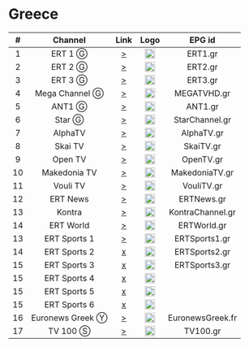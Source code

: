 <h1>Greece</h1>

| #  |     Channel      |                                                   Link                                                    | Logo |      EPG id      |
|:--:|:----------------:|:---------------------------------------------------------------------------------------------------------:|:----:|:----------------:|
| 1  |     ERT 1 Ⓖ      |                [>](http://ert-live-bcbs15228.siliconweb.com/media/ert_1/ert_1medium.m3u8)                 | <img height="20" src="https://i.imgur.com/WWMe8IY.png"/> |     ERT1.gr      |
| 2  |     ERT 2 Ⓖ      |                [>](http://ert-live-bcbs15228.siliconweb.com/media/ert_2/ert_2medium.m3u8)                 | <img height="20" src="https://i.imgur.com/pcusPFl.png"/> |     ERT2.gr      |
| 3  |     ERT 3 Ⓖ      |                [>](http://ert-live-bcbs15228.siliconweb.com/media/ert_3/ert_3medium.m3u8)                 | <img height="20" src="https://i.imgur.com/KyhzDRm.png"/> |     ERT3.gr      |
| 4  |  Mega Channel Ⓖ  |     [>](https://c98db5952cb54b358365984178fb898a.msvdn.net/live/S86713049/gonOwuUacAxM/playlist.m3u8)     | <img height="20" src="https://i.imgur.com/zewcwLd.png"/> |   MEGATVHD.gr    |
| 5  |      ANT1 Ⓖ      |  [>](https://d1nfykbwa3n98t.cloudfront.net/out/v1/b0966e1e2108447ca9d90048c9ddc951/ant1-cmaf/ant1.m3u8)   | <img height="20" src="https://i.imgur.com/np0s1FN.png"/> |     ANT1.gr      |
| 6  |      Star Ⓖ      |                    [>](https://livestar.siliconweb.com/media/star1/star1mediumhd.m3u8)                    | <img height="20" src="https://i.imgur.com/CJOtJlL.png"/> |  StarChannel.gr  |
| 7  |     AlphaTV      |                  [>](https://alphalive-i.akamaihd.net/hls/live/682300/live/master.m3u8)                   | <img height="20" src="https://i.imgur.com/bAVGX0l.png"/> |    AlphaTV.gr    |
| 8  |     Skai TV      |                      [>](https://skai-live.siliconweb.com/media/cambria4/index.m3u8)                      | <img height="20" src="https://i.imgur.com/TSg7B8X.png"/> |    SkaiTV.gr     |
| 9  |     Open TV      |       [>](https://liveopencloud.siliconweb.com/1/ZlRza2R6L2tFRnFJ/eWVLSlQx/hls/live/playlist.m3u8)        | <img height="20" src="https://i.imgur.com/T99OSnk.png"/> |    OpenTV.gr     |
| 10 |   Makedonia TV   |     [>](https://dlm34ll53zqql.cloudfront.net/out/v1/ab680def497d44e4864475e33e7a3efd/hls/maktv.m3u8)      | <img height="20" src="https://i.imgur.com/6Ir6wcR.png"/> |  MakedoniaTV.gr  |
| 11 |     Vouli TV     |                       [>](http://streamer-cache.grnet.gr/parliament/hls/webtv.m3u8)                       | <img height="20" src="https://i.imgur.com/1vqW7lc.png"/> |    VouliTV.gr    |
| 12 |     ERT News     |     [>](https://cbd537474fbad4634b64787657ff6456.msvdn.net/news/ert_news_main/mainabr/playlist_dvr.m3u8)     | <img height="20" src="https://i.imgur.com/saIGLvr.png"/> |    ERTNews.gr    |
| 13 |      Kontra      |                     [>](http://kontralive.siliconweb.com/live/kontratv/playlist.m3u8)                     | <img height="20" src="https://i.imgur.com/zMgczHY.png"/> | KontraChannel.gr |
| 14 |    ERT World     | [>](https://cbd537474fbad4634b64787657ff6456.msvdn.net/ertworld/ert_world_main/mainabr/playlist_dvr.m3u8) | <img height="20" src="https://i.imgur.com/RwrQKns.png"/> |   ERTWorld.gr    |
| 13 |   ERT Sports 1   |              [>](http://ert-live-bcbs15228.siliconweb.com/media/ert_sports/ert_sports.m3u8)               | <img height="20" src="https://i.imgur.com/gebWmAB.png"/> |  ERTSports1.gr   |
| 14 |   ERT Sports 2   |         [x](http://ert-live-bcbs15228.siliconweb.com/media/ert_sports_2/ert_sports_2medium.m3u8)          | <img height="20" src="https://i.imgur.com/gebWmAB.png"/> |  ERTSports2.gr   |
| 15 |   ERT Sports 3   |         [x](http://ert-live-bcbs15228.siliconweb.com/media/ert_sports_3/ert_sports_3medium.m3u8)          | <img height="20" src="https://i.imgur.com/gebWmAB.png"/> |  ERTSports3.gr   |
| 15 |   ERT Sports 4   |         [x](http://ert-live-bcbs15228.siliconweb.com/media/ert_sports_4/ert_sports_4medium.m3u8)          | <img height="20" src="https://i.imgur.com/gebWmAB.png"/> |
| 15 |   ERT Sports 5   |         [x](http://ert-live-bcbs15228.siliconweb.com/media/ert_sports_5/ert_sports_5medium.m3u8)          | <img height="20" src="https://i.imgur.com/gebWmAB.png"/> |
| 15 |   ERT Sports 6   |         [x](http://ert-live-bcbs15228.siliconweb.com/media/ert_sports_6/ert_sports_6medium.m3u8)          | <img height="20" src="https://i.imgur.com/gebWmAB.png"/> |
| 16 | Euronews Greek Ⓨ |                             [>](https://www.youtube.com/c/euronewsGreek/live)                             | <img height="20" src="https://i.imgur.com/8MsbPCU.png"/> | EuronewsGreek.fr |
| 17 |      TV 100 Ⓢ    |                            [>](https://live.fm100.gr/hls/tv100/1_2/index.m3u8)                            | <img height="20" src="https://i.imgur.com/9rtf8OR.png"/> |     TV100.gr     |

